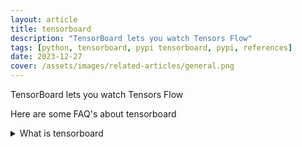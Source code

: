 ```yaml
---
layout: article
title: tensorboard
description: "TensorBoard lets you watch Tensors Flow"
tags: [python, tensorboard, pypi tensorboard, pypi, references]
date: 2023-12-27
cover: /assets/images/related-articles/general.png
---
```


TensorBoard lets you watch Tensors Flow

Here are some FAQ's about tensorboard
<details>
<summary>What is tensorboard</summary>
TensorBoard lets you watch Tensors Flow
</details>
